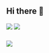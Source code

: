 ## Hi there 👋
<img align="center" src="https://github-readme-stats.vercel.app/api?username=leewr9&show_icons=true&include_all_commits=true&hide_border=true"/> <img align="center" src="https://github-readme-stats.vercel.app/api/top-langs/?username=leewr9&layout=compact&hide_border=true"/>
## 
<a href="https://github.com/leewr9/leewr9.resume"><img src="https://github-readme-stats.vercel.app/api/pin/?username=leewr9&repo=leewr9.resume"/></a>
##
<!--
**leewr9/leewr9** is a ✨ _special_ ✨ repository because its `README.md` (this file) appears on your GitHub profile.
Here are some ideas to get you started:
- 🔭 I’m currently working on ...
- 🌱 I’m currently learning ...
- 👯 I’m looking to collaborate on ...
- 🤔 I’m looking for help with ...
- 💬 Ask me about ...
- 📫 How to reach me: ...
- 😄 Pronouns: ...
- ⚡ Fun fact: ...
-->
